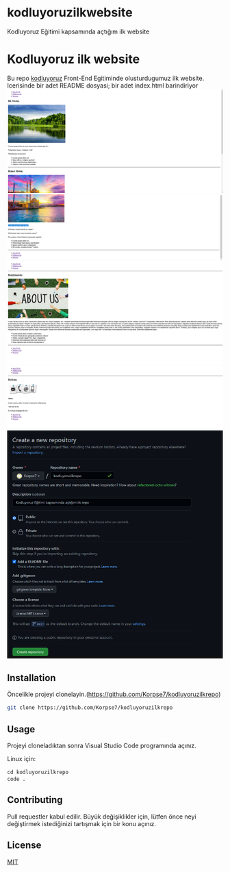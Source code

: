 # kodluyoruzilkwebsite
Kodluyoruz Eğitimi kapsamında açtığım ilk website
# Kodluyoruz ilk website

Bu repo [kodluyoruz](https://app.patika.dev/courses/git/odev1) Front-End Egitiminde olusturdugumuz ilk website. Icerisinde bir adet README dosyasi; bir adet index.html barindiriyor
![github](images/19.png)
![github](images/20.png)
![github](images/21.png)
![github](images/22v.png)
![github](images/22.png)

## Installation

Öncelikle projeyi clonelayin.(https://github.com/Korpse7/kodluyoruzilkrepo) 


```bash
git clone https://github.com/Korpse7/kodluyoruzilkrepo
```

## Usage

Projeyi cloneladıktan sonra Visual Studio Code programında açınız.

Linux için:
```linux
cd kodluyoruzilkrepo
code .
```

## Contributing
Pull requestler kabul edilir. Büyük değişiklikler için, lütfen önce neyi değiştirmek istediğinizi tartışmak için bir konu açınız.


## License
[MIT](https://choosealicense.com/licenses/mit/)
